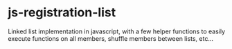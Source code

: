 js-registration-list
====================

Linked list implementation in javascript, with a few helper functions to easily execute functions on all members, shuffle members between lists, etc...